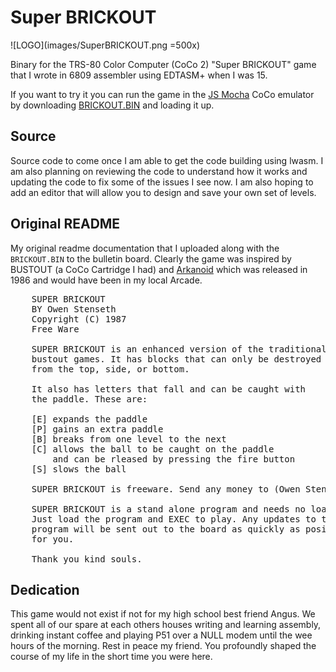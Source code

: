 # Super BRICKOUT

![LOGO](images/SuperBRICKOUT.png =500x)

Binary for the TRS-80 Color Computer (CoCo 2) "Super BRICKOUT" game that I wrote in 6809 assembler using EDTASM+ when I was 15. 

If you want to try it you can run the game in the [JS Mocha](https://www.haplessgenius.com/mocha/) CoCo emulator by downloading [BRICKOUT.BIN](BRICKOUT.BIN) and loading it up.

## Source

Source code to come once I am able to get the code building using lwasm. I am also planning on reviewing the code to understand how it works and updating the code to fix some of the issues I see now. I am also hoping to add an editor that will allow you to design and save your own set of levels.

## Original README

My original readme documentation that I uploaded along with the `BRICKOUT.BIN` to the bulletin board. Clearly the game was inspired by BUSTOUT (a CoCo Cartridge I had) and [Arkanoid](https://en.wikipedia.org/wiki/Arkanoid) which was released in 1986 and would have been in my local Arcade.

<pre>
    SUPER BRICKOUT 
    BY Owen Stenseth
    Copyright (C) 1987
    Free Ware 
    
    SUPER BRICKOUT is an enhanced version of the traditional 
    bustout games. It has blocks that can only be destroyed 
    from the top, side, or bottom. 
    
    It also has letters that fall and can be caught with 
    the paddle. These are:
    
    [E] expands the paddle
    [P] gains an extra paddle
    [B] breaks from one level to the next
    [C] allows the ball to be caught on the paddle 
        and can be rleased by pressing the fire button
    [S] slows the ball
    
    SUPER BRICKOUT is freeware. Send any money to (Owen Stenseth [REDACTED])
    
    SUPER BRICKOUT is a stand alone program and needs no loader. 
    Just load the program and EXEC to play. Any updates to this 
    program will be sent out to the board as quickly as posible 
    for you.
    
    Thank you kind souls.
</pre>

## Dedication

This game would not exist if not for my high school best friend Angus. We spent all of our spare at each others houses writing and learning assembly, drinking instant coffee and playing P51 over a NULL modem until the wee hours of the morning. Rest in peace my friend. You profoundly shaped the course of my life in the short time you were here.